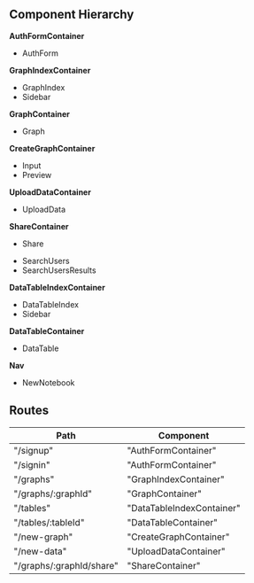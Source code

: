 ## Component Hierarchy

**AuthFormContainer**
 - AuthForm

**GraphIndexContainer**
 - GraphIndex
 - Sidebar

**GraphContainer**
 - Graph

**CreateGraphContainer**
 - Input
 - Preview

**UploadDataContainer**
 - UploadData

**ShareContainer**
 - Share
  + SearchUsers
  + SearchUsersResults

**DataTableIndexContainer**
 - DataTableIndex
 - Sidebar

**DataTableContainer**
 - DataTable

**Nav**
 - NewNotebook



## Routes

|Path   | Component   |
|-------|-------------|
| "/signup" | "AuthFormContainer" |
| "/signin" | "AuthFormContainer" |
| "/graphs" | "GraphIndexContainer" |
| "/graphs/:graphId" | "GraphContainer" |
| "/tables" | "DataTableIndexContainer" |
| "/tables/:tableId" | "DataTableContainer"
| "/new-graph" | "CreateGraphContainer" |
| "/new-data" | "UploadDataContainer" |
| "/graphs/:graphId/share" | "ShareContainer" |
